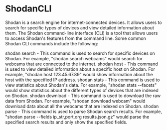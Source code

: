 # ShodanCLI

Shodan is a search engine for internet-connected devices. It allows users to search for specific types of devices and view detailed information about them. The Shodan command-line interface (CLI) is a tool that allows users to access Shodan's features from the command line. Some common Shodan CLI commands include the following:

shodan search - This command is used to search for specific devices on Shodan. For example, "shodan search webcams" would search for webcams that are connected to the internet.
shodan host - This command is used to view detailed information about a specific host on Shodan. For example, "shodan host 123.45.67.89" would show information about the host with the specified IP address.
shodan stats - This command is used to view statistics about Shodan's data. For example, "shodan stats --facets" would show statistics about the different types of devices that are indexed on Shodan.
shodan download - This command is used to download the raw data from Shodan. For example, "shodan download webcam" would download data about all the webcams that are indexed on Shodan.
shodan parse - This command is used to parse Shodan search results. For example, "shodan parse --fields ip_str,port,org results.json.gz" would parse the specified search results and only show the specified fields.
